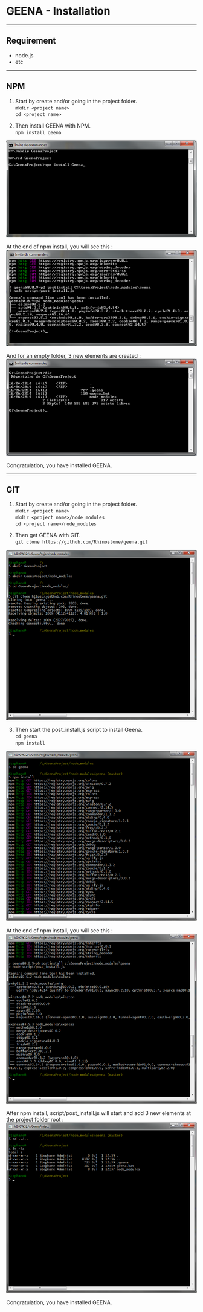 # GEENA - Installation

* * *

## Requirement
- node.js
- etc

- - -

## NPM
1. Start by create and/or going in the project folder.  
`mkdir <project name>`  
`cd <project name>`

2. Then install GEENA with NPM.  
`npm install geena`

![Command line image - install started](install-start.png)

At the end of npm install, you will see this :  
![Command line image - install ended](install-end.png)

And for an empty folder, 3 new elements are created :  
![Command line image - install result](install-result.png)

Congratulation, you have installed GEENA.

- - -

## GIT
1. Start by create and/or going in the project folder.  
`mkdir <project name>`  
`mkdir <project name>/node_modules`  
`cd <project name>/node_modules`

2. Then get GEENA with GIT.  
`git clone https://github.com/Rhinostone/geena.git`

![Command line image - install started](git-get.png)

3. Then start the post_install.js script to install Geena.  
`cd geena`  
`npm install`

![Command line image - install ended](git-install-start.png)

At the end of npm install, you will see this :  
![Command line image - install ended](git-install-end.png)

After npm install, script/post_install.js will start and add 3 new elements at the project folder root :  
![Command line image - install result](git-install-result.png)

Congratulation, you have installed GEENA.